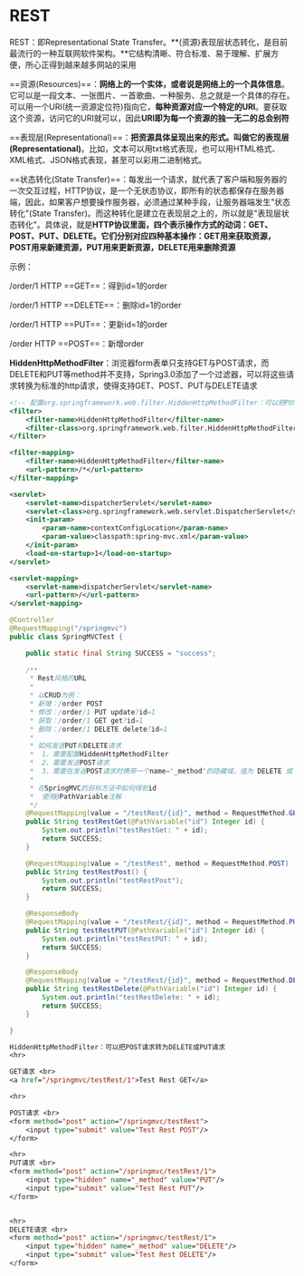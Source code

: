 # REST

REST：即Representational State Transfer。**(资源)表现层状态转化，是目前最流行的一种互联网软件架构。**它结构清晰、符合标准、易于理解、扩展方便，所心正得到越来越多网站的采用

==资源(Resources)==：**网络上的一个实体，或者说是网络上的一个具体信息**。它可以是一段文本、一张图片、一首歌曲、一种服务、总之就是一个具体的存在。可以用一个URI(统一资源定位符)指向它，**每种资源对应一个特定的URI**。要获取这个资源，访问它的URI就可以，因此**URI即为每一个资源的独一无二的总会别符**

==表现层(Representational)==：**把资源具体呈现出来的形式。叫做它的表现层(Representational)**。比如，文本可以用txt格式表现，也可以用HTML格式、XML格式、JSON格式表现，甚至可以彩用二进制格式。

==状态转化(State Transfer)==：每发出一个请求，就代表了客户端和服务器的一次交互过程，HTTP协议，是一个无状态协议，即所有的状态都保存在服务器端，因此，如果客户想要操作服务器，必须通过某种手段，让服务器端发生"状态转化"(State Transfer)。而这种转化是建立在表现层之上的，所以就是"表现层状态转化"。具体说，就是**HTTP协议里面，四个表示操作方式的动词：GET、POST、PUT、DELETE。它们分别对应四种基本操作：GET用来获取资源，POST用来新建资源，PUT用来更新资源，DELETE用来删除资源**

示例：

/order/1 HTTP ==GET==：得到id=1的order

/order/1 HTTP ==DELETE==：删除id=1的order

/order/1 HTTP ==PUT==：更新id=1的order

/order HTTP ==POST==：新增order

**HiddenHttpMethodFilter**：浏览器form表单只支持GET与POST请求，而DELETE和PUT等method并不支持，Spring3.0添加了一个过滤器，可以将这些请求转换为标准的http请求，使得支持GET、POST、PUT与DELETE请求

```xml
<!-- 配置org.springframework.web.filter.HiddenHttpMethodFilter：可以把POST请求转为DELETE或PUT请求 -->
<filter>
    <filter-name>HiddenHttpMethodFilter</filter-name>
    <filter-class>org.springframework.web.filter.HiddenHttpMethodFilter</filter-class>
</filter>

<filter-mapping>
    <filter-name>HiddenHttpMethodFilter</filter-name>
    <url-pattern>/*</url-pattern>
</filter-mapping>

<servlet>
    <servlet-name>dispatcherServlet</servlet-name>
    <servlet-class>org.springframework.web.servlet.DispatcherServlet</servlet-class>
    <init-param>
        <param-name>contextConfigLocation</param-name>
        <param-value>classpath:spring-mvc.xml</param-value>
    </init-param>
    <load-on-startup>1</load-on-startup>
</servlet>

<servlet-mapping>
    <servlet-name>dispatcherServlet</servlet-name>
    <url-pattern>/</url-pattern>
</servlet-mapping>
```

```java
@Controller
@RequestMapping("/springmvc")
public class SpringMVCTest {

	public static final String SUCCESS = "success";
    
	/**
	 * Rest风格的URL
	 *
	 * 以CRUD为例：
	 * 新增：/order POST
	 * 修改：/order/1 PUT update?id=1
	 * 获取：/order/1 GET get?id=1
	 * 删除：/order/1 DELETE delete?id=1
	 *
	 * 如何发送PUT和DELETE请求
	 *  1、需要配置HiddenHttpMethodFilter
	 *  2、需要发送POST请求
	 *  3、需要在发送POST请求时携带一个name="_method"的隐藏域，值为 DELETE 或 PUT
	 *
	 * 在SpringMVC的目标方法中如何得到id
	 *  使用@PathVariable注解
	 */
	@RequestMapping(value = "/testRest/{id}", method = RequestMethod.GET)
	public String testRestGet(@PathVariable("id") Integer id) {
		System.out.println("testRestGet: " + id);
		return SUCCESS;
	}

	@RequestMapping(value = "/testRest", method = RequestMethod.POST)
	public String testRestPost() {
		System.out.println("testRestPost");
		return SUCCESS;
	}

	@ResponseBody
	@RequestMapping(value = "/testRest/{id}", method = RequestMethod.PUT)
	public String testRestPUT(@PathVariable("id") Integer id) {
		System.out.println("testRestPUT: " + id);
		return SUCCESS;
	}

	@ResponseBody
	@RequestMapping(value = "/testRest/{id}", method = RequestMethod.DELETE)
	public String testRestDelete(@PathVariable("id") Integer id) {
		System.out.println("testRestDelete: " + id);
		return SUCCESS;
	}

}
```

```jsp
HiddenHttpMethodFilter：可以把POST请求转为DELETE或PUT请求
<hr>

GET请求 <br>
<a href="/springmvc/testRest/1">Test Rest GET</a>

<hr>

POST请求 <br>
<form method="post" action="/springmvc/testRest">
    <input type="submit" value="Test Rest POST"/>
</form>

<hr>
PUT请求 <br>
<form method="post" action="/springmvc/testRest/1">
    <input type="hidden" name="_method" value="PUT"/>
    <input type="submit" value="Test Rest PUT"/>
</form>


<hr>
DELETE请求 <br>
<form method="post" action="/springmvc/testRest/1">
    <input type="hidden" name="_method" value="DELETE"/>
    <input type="submit" value="Test Rest DELETE"/>
</form>
```

